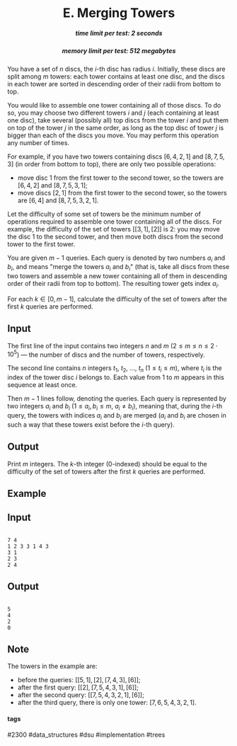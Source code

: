 <h1 style='text-align: center;'> E. Merging Towers</h1>

<h5 style='text-align: center;'>time limit per test: 2 seconds</h5>
<h5 style='text-align: center;'>memory limit per test: 512 megabytes</h5>

You have a set of $n$ discs, the $i$-th disc has radius $i$. Initially, these discs are split among $m$ towers: each tower contains at least one disc, and the discs in each tower are sorted in descending order of their radii from bottom to top.

You would like to assemble one tower containing all of those discs. To do so, you may choose two different towers $i$ and $j$ (each containing at least one disc), take several (possibly all) top discs from the tower $i$ and put them on top of the tower $j$ in the same order, as long as the top disc of tower $j$ is bigger than each of the discs you move. You may perform this operation any number of times.

For example, if you have two towers containing discs $[6, 4, 2, 1]$ and $[8, 7, 5, 3]$ (in order from bottom to top), there are only two possible operations:

* move disc $1$ from the first tower to the second tower, so the towers are $[6, 4, 2]$ and $[8, 7, 5, 3, 1]$;
* move discs $[2, 1]$ from the first tower to the second tower, so the towers are $[6, 4]$ and $[8, 7, 5, 3, 2, 1]$.

Let the difficulty of some set of towers be the minimum number of operations required to assemble one tower containing all of the discs. For example, the difficulty of the set of towers $[[3, 1], [2]]$ is $2$: you may move the disc $1$ to the second tower, and then move both discs from the second tower to the first tower.

You are given $m - 1$ queries. Each query is denoted by two numbers $a_i$ and $b_i$, and means "merge the towers $a_i$ and $b_i$" (that is, take all discs from these two towers and assemble a new tower containing all of them in descending order of their radii from top to bottom). The resulting tower gets index $a_i$.

For each $k \in [0, m - 1]$, calculate the difficulty of the set of towers after the first $k$ queries are performed.

## Input

The first line of the input contains two integers $n$ and $m$ ($2 \le m \le n \le 2 \cdot 10^5$) — the number of discs and the number of towers, respectively.

The second line contains $n$ integers $t_1$, $t_2$, ..., $t_n$ ($1 \le t_i \le m$), where $t_i$ is the index of the tower disc $i$ belongs to. Each value from $1$ to $m$ appears in this sequence at least once.

Then $m - 1$ lines follow, denoting the queries. Each query is represented by two integers $a_i$ and $b_i$ ($1 \le a_i, b_i \le m$, $a_i \ne b_i$), meaning that, during the $i$-th query, the towers with indices $a_i$ and $b_i$ are merged ($a_i$ and $b_i$ are chosen in such a way that these towers exist before the $i$-th query).

## Output

Print $m$ integers. The $k$-th integer ($0$-indexed) should be equal to the difficulty of the set of towers after the first $k$ queries are performed.

## Example

## Input


```

7 4
1 2 3 3 1 4 3
3 1
2 3
2 4

```
## Output


```

5
4
2
0

```
## Note

The towers in the example are:

* before the queries: $[[5, 1], [2], [7, 4, 3], [6]]$;
* after the first query: $[[2], [7, 5, 4, 3, 1], [6]]$;
* after the second query: $[[7, 5, 4, 3, 2, 1], [6]]$;
* after the third query, there is only one tower: $[7, 6, 5, 4, 3, 2, 1]$.


#### tags 

#2300 #data_structures #dsu #implementation #trees 